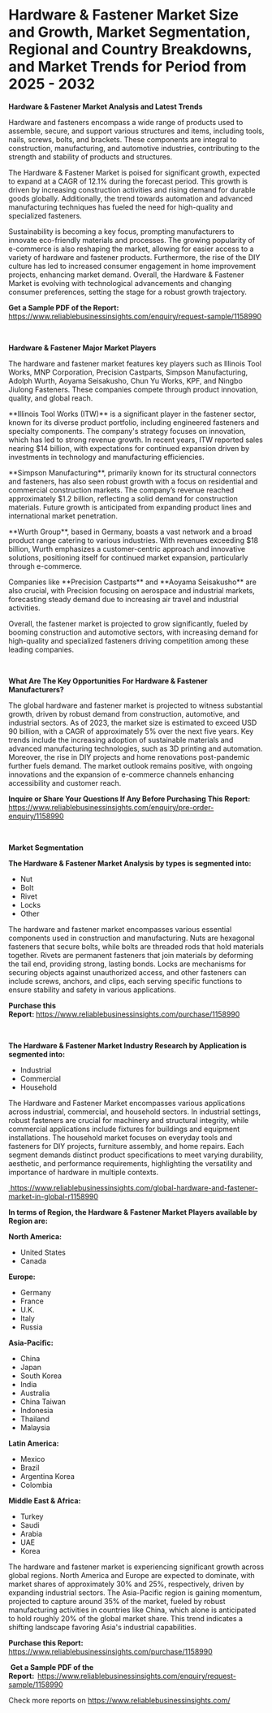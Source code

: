 <p><h1>Hardware & Fastener Market Size and Growth, Market Segmentation, Regional and Country Breakdowns, and Market Trends for Period from 2025 -  2032</h1></p><p><strong>Hardware & Fastener Market Analysis and Latest Trends</strong></p>
<p><p>Hardware and fasteners encompass a wide range of products used to assemble, secure, and support various structures and items, including tools, nails, screws, bolts, and brackets. These components are integral to construction, manufacturing, and automotive industries, contributing to the strength and stability of products and structures.</p><p>The Hardware & Fastener Market is poised for significant growth, expected to expand at a CAGR of 12.1% during the forecast period. This growth is driven by increasing construction activities and rising demand for durable goods globally. Additionally, the trend towards automation and advanced manufacturing techniques has fueled the need for high-quality and specialized fasteners.</p><p>Sustainability is becoming a key focus, prompting manufacturers to innovate eco-friendly materials and processes. The growing popularity of e-commerce is also reshaping the market, allowing for easier access to a variety of hardware and fastener products. Furthermore, the rise of the DIY culture has led to increased consumer engagement in home improvement projects, enhancing market demand. Overall, the Hardware & Fastener Market is evolving with technological advancements and changing consumer preferences, setting the stage for a robust growth trajectory.</p></p>
<p><strong>Get a Sample PDF of the Report:&nbsp;</strong> <a href="https://www.reliablebusinessinsights.com/enquiry/request-sample/1158990?utm_campaign=3083&utm_medium=2&utm_source=Github&utm_content=ia&utm_term=22032025&utm_id=hardware-fastener">https://www.reliablebusinessinsights.com/enquiry/request-sample/1158990</a></p>
<p>&nbsp;</p>
<p><strong>Hardware & Fastener Major Market Players</strong></p>
<p><p>The hardware and fastener market features key players such as Illinois Tool Works, MNP Corporation, Precision Castparts, Simpson Manufacturing, Adolph Wurth, Aoyama Seisakusho, Chun Yu Works, KPF, and Ningbo Jiulong Fasteners. These companies compete through product innovation, quality, and global reach.</p><p>**Illinois Tool Works (ITW)** is a significant player in the fastener sector, known for its diverse product portfolio, including engineered fasteners and specialty components. The company's strategy focuses on innovation, which has led to strong revenue growth. In recent years, ITW reported sales nearing $14 billion, with expectations for continued expansion driven by investments in technology and manufacturing efficiencies.</p><p>**Simpson Manufacturing**, primarily known for its structural connectors and fasteners, has also seen robust growth with a focus on residential and commercial construction markets. The company’s revenue reached approximately $1.2 billion, reflecting a solid demand for construction materials. Future growth is anticipated from expanding product lines and international market penetration.</p><p>**Wurth Group**, based in Germany, boasts a vast network and a broad product range catering to various industries. With revenues exceeding $18 billion, Wurth emphasizes a customer-centric approach and innovative solutions, positioning itself for continued market expansion, particularly through e-commerce.</p><p>Companies like **Precision Castparts** and **Aoyama Seisakusho** are also crucial, with Precision focusing on aerospace and industrial markets, forecasting steady demand due to increasing air travel and industrial activities.</p><p>Overall, the fastener market is projected to grow significantly, fueled by booming construction and automotive sectors, with increasing demand for high-quality and specialized fasteners driving competition among these leading companies.</p></p>
<p>&nbsp;</p>
<p><strong>What Are The Key Opportunities For Hardware & Fastener Manufacturers?</strong></p>
<p><p>The global hardware and fastener market is projected to witness substantial growth, driven by robust demand from construction, automotive, and industrial sectors. As of 2023, the market size is estimated to exceed USD 90 billion, with a CAGR of approximately 5% over the next five years. Key trends include the increasing adoption of sustainable materials and advanced manufacturing technologies, such as 3D printing and automation. Moreover, the rise in DIY projects and home renovations post-pandemic further fuels demand. The market outlook remains positive, with ongoing innovations and the expansion of e-commerce channels enhancing accessibility and customer reach.</p></p>
<p><strong>Inquire or Share Your Questions If Any Before Purchasing This Report:</strong> <a href="https://www.reliablebusinessinsights.com/enquiry/pre-order-enquiry/1158990?utm_campaign=3083&utm_medium=2&utm_source=Github&utm_content=ia&utm_term=22032025&utm_id=hardware-fastener">https://www.reliablebusinessinsights.com/enquiry/pre-order-enquiry/1158990</a></p>
<p>&nbsp;</p>
<p><strong>Market Segmentation</strong></p>
<p><strong>The Hardware & Fastener Market Analysis by types is segmented into:</strong></p>
<p><ul><li>Nut</li><li>Bolt</li><li>Rivet</li><li>Locks</li><li>Other</li></ul></p>
<p><p>The hardware and fastener market encompasses various essential components used in construction and manufacturing. Nuts are hexagonal fasteners that secure bolts, while bolts are threaded rods that hold materials together. Rivets are permanent fasteners that join materials by deforming the tail end, providing strong, lasting bonds. Locks are mechanisms for securing objects against unauthorized access, and other fasteners can include screws, anchors, and clips, each serving specific functions to ensure stability and safety in various applications.</p></p>
<p><strong>Purchase this Report:&nbsp;</strong><a href="https://www.reliablebusinessinsights.com/purchase/1158990?utm_campaign=3083&utm_medium=2&utm_source=Github&utm_content=ia&utm_term=22032025&utm_id=hardware-fastener">https://www.reliablebusinessinsights.com/purchase/1158990</a></p>
<p>&nbsp;</p>
<p><strong>The Hardware & Fastener Market Industry Research by Application is segmented into:</strong></p>
<p><ul><li>Industrial</li><li>Commercial</li><li>Household</li></ul></p>
<p><p>The Hardware and Fastener Market encompasses various applications across industrial, commercial, and household sectors. In industrial settings, robust fasteners are crucial for machinery and structural integrity, while commercial applications include fixtures for buildings and equipment installations. The household market focuses on everyday tools and fasteners for DIY projects, furniture assembly, and home repairs. Each segment demands distinct product specifications to meet varying durability, aesthetic, and performance requirements, highlighting the versatility and importance of hardware in multiple contexts.</p></p>
<p><a href="https://www.reliablebusinessinsights.com/global-hardware-and-fastener-market-in-global-r1158990?utm_campaign=3083&utm_medium=2&utm_source=Github&utm_content=ia&utm_term=22032025&utm_id=hardware-fastener">&nbsp;https://www.reliablebusinessinsights.com/global-hardware-and-fastener-market-in-global-r1158990</a></p>
<p><strong>In terms of Region, the Hardware & Fastener Market Players available by Region are:</strong></p>
<p>
    <p> <strong> North America: </strong>
        <ul>
            <li>United States</li>
            <li>Canada</li>
        </ul>
        </p> 
    <p> <strong> Europe: </strong>
        <ul>
            <li>Germany</li>
            <li>France</li>
            <li>U.K.</li>
            <li>Italy</li>
            <li>Russia</li>
        </ul>
        </p> 
    <p> <strong> Asia-Pacific: </strong>
        <ul>
            <li>China</li>
            <li>Japan</li>
            <li>South Korea</li>
            <li>India</li>
            <li>Australia</li>
            <li>China Taiwan</li>
            <li>Indonesia</li>
            <li>Thailand</li>
            <li>Malaysia</li>
        </ul>
        </p> 
    <p> <strong> Latin America: </strong>
        <ul>
            <li>Mexico</li>
            <li>Brazil</li>
            <li>Argentina Korea</li>
            <li>Colombia</li>
        </ul>
        </p> 
    <p> <strong> Middle East & Africa: </strong>
        <ul>
            <li>Turkey</li>
            <li>Saudi</li>
            <li>Arabia</li>
            <li>UAE</li>
            <li>Korea</li>
        </ul>
    </p>
    </p>
<p><p>The hardware and fastener market is experiencing significant growth across global regions. North America and Europe are expected to dominate, with market shares of approximately 30% and 25%, respectively, driven by expanding industrial sectors. The Asia-Pacific region is gaining momentum, projected to capture around 35% of the market, fueled by robust manufacturing activities in countries like China, which alone is anticipated to hold roughly 20% of the global market share. This trend indicates a shifting landscape favoring Asia's industrial capabilities.</p></p>
<p><strong>Purchase this Report: </strong><a href="https://www.reliablebusinessinsights.com/purchase/1158990?utm_campaign=3083&utm_medium=2&utm_source=Github&utm_content=ia&utm_term=22032025&utm_id=hardware-fastener">https://www.reliablebusinessinsights.com/purchase/1158990</a></p>
<p>&nbsp;<strong>Get a Sample PDF of the Report:&nbsp;&nbsp;</strong><a href="https://www.reliablebusinessinsights.com/enquiry/request-sample/1158990?utm_campaign=3083&utm_medium=2&utm_source=Github&utm_content=ia&utm_term=22032025&utm_id=hardware-fastener">https://www.reliablebusinessinsights.com/enquiry/request-sample/1158990</a></p>
<p><strong></strong></p>
<p>Check more reports on <a href="https://www.reliablebusinessinsights.com/?utm_campaign=3083&utm_medium=2&utm_source=Github&utm_content=ia&utm_term=22032025&utm_id=hardware-fastener">https://www.reliablebusinessinsights.com/</a></p>